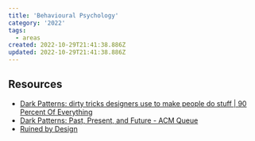 ```yaml
---
title: 'Behavioural Psychology'
category: '2022'
tags:
  - areas
created: 2022-10-29T21:41:38.886Z
updated: 2022-10-29T21:41:38.886Z
---
```



## Resources

- [Dark Patterns: dirty tricks designers use to make people do stuff | 90 Percent Of Everything](https://90percentofeverything.com/2010/07/08/dark-patterns-dirty-tricks-designers-use-to-make-people-do-stuff/)
- [Dark Patterns: Past, Present, and Future - ACM Queue](https://queue.acm.org/detail.cfm?id=3400901)
- [Ruined by Design](https://www.ruinedby.design/)